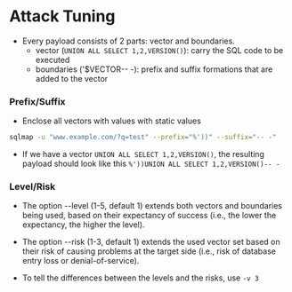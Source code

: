 # Attack Tuning

- Every payload consists of 2 parts: vector and boundaries.
	- vector (`UNION ALL SELECT 1,2,VERSION()`): carry the SQL code to be executed
	- boundaries ('$VECTOR-- -): prefix and suffix formations that are added to the vector

### Prefix/Suffix
- Enclose all vectors with values with static values

```bash
sqlmap -u "www.example.com/?q=test" --prefix="%'))" --suffix="-- -"
```

- If we have a vector `UNION ALL SELECT 1,2,VERSION()`, the resulting payload should look like this `%'))UNION ALL SELECT 1,2,VERSION()-- -`

### Level/Risk
- The option --level (1-5, default 1) extends both vectors and boundaries being used, based on their expectancy of success (i.e., the lower the expectancy, the higher the level).

- The option --risk (1-3, default 1) extends the used vector set based on their risk of causing problems at the target side (i.e., risk of database entry loss or denial-of-service).

- To tell the differences between the levels and the risks, use `-v 3`



